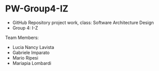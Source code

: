# PW-Group4-IZ


- GitHub Repository project work, class: Software Architecture Design
- Group 4: I-Z

Team Members:
- Lucia Nancy Lavista
- Gabriele Imparato
- Mario Ripesi
- Mariapia Lombardi 
